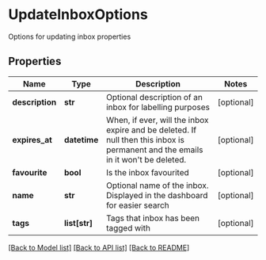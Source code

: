 # UpdateInboxOptions

Options for updating inbox properties
## Properties
Name | Type | Description | Notes
------------ | ------------- | ------------- | -------------
**description** | **str** | Optional description of an inbox for labelling purposes | [optional] 
**expires_at** | **datetime** | When, if ever, will the inbox expire and be deleted. If null then this inbox is permanent and the emails in it won&#39;t be deleted. | [optional] 
**favourite** | **bool** | Is the inbox favourited | [optional] 
**name** | **str** | Optional name of the inbox. Displayed in the dashboard for easier search | [optional] 
**tags** | **list[str]** | Tags that inbox has been tagged with | [optional] 

[[Back to Model list]](../README.md#documentation-for-models) [[Back to API list]](../README.md#documentation-for-api-endpoints) [[Back to README]](../README.md)


